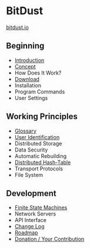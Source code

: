 # BitDust
[bitdust.io](http://bitdust.io)


## Beginning

+ [Introduction](intro.md)
+ [Concept](concept.md)
+ How Does It Work?
+ [Download](download.md)
+ Installation
+ Program Commands
+ User Settings


## Working Principles

+ [Glossary](glossary.md)
+ [User Identification](identities.md)
+ Distributed Storage
+ Data Security
+ Automatic Rebuilding
+ [Distributed Hash-Table](dht.md)
+ Transport Protocols
+ File System


## Development

+ [Finite State Machines](automats.md)
+ Network Servers
+ API Interface
+ [Change Log](changelog.md)
+ [Roadmap](roadmap.md)
+ [Donation / Your Contribution](donate.md)

